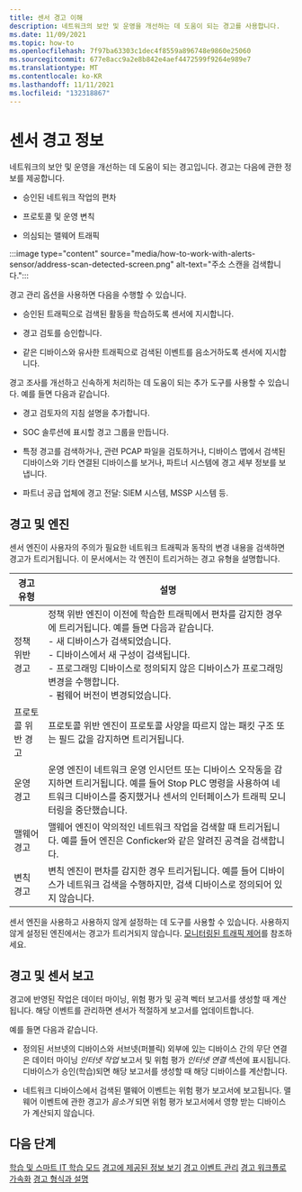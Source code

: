 ```yaml
---
title: 센서 경고 이해
description: 네트워크의 보안 및 운영을 개선하는 데 도움이 되는 경고를 사용합니다.
ms.date: 11/09/2021
ms.topic: how-to
ms.openlocfilehash: 7f97ba63303c1dec4f8559a896748e9860e25060
ms.sourcegitcommit: 677e8acc9a2e8b842e4aef4472599f9264e989e7
ms.translationtype: MT
ms.contentlocale: ko-KR
ms.lasthandoff: 11/11/2021
ms.locfileid: "132318867"
---
```

# <a name="about-sensor-alerts"></a>센서 경고 정보

네트워크의 보안 및 운영을 개선하는 데 도움이 되는 경고입니다. 경고는 다음에 관한 정보를 제공합니다.

- 승인된 네트워크 작업의 편차

- 프로토콜 및 운영 변칙

- 의심되는 맬웨어 트래픽

:::image type="content" source="media/how-to-work-with-alerts-sensor/address-scan-detected-screen.png" alt-text="주소 스캔을 검색합니다.":::

경고 관리 옵션을 사용하면 다음을 수행할 수 있습니다.

- 승인된 트래픽으로 검색된 활동을 학습하도록 센서에 지시합니다.

- 경고 검토를 승인합니다.

- 같은 디바이스와 유사한 트래픽으로 검색된 이벤트를 음소거하도록 센서에 지시합니다.

경고 조사를 개선하고 신속하게 처리하는 데 도움이 되는 추가 도구를 사용할 수 있습니다. 예를 들면 다음과 같습니다.

  - 경고 검토자의 지침 설명을 추가합니다.

  - SOC 솔루션에 표시할 경고 그룹을 만듭니다. 

  - 특정 경고를 검색하거나, 관련 PCAP 파일을 검토하거나, 디바이스 맵에서 검색된 디바이스와 기타 연결된 디바이스를 보거나, 파트너 시스템에 경고 세부 정보를 보냅니다.

  - 파트너 공급 업체에 경고 전달: SIEM 시스템, MSSP 시스템 등.

## <a name="alerts-and-engines"></a>경고 및 엔진

센서 엔진이 사용자의 주의가 필요한 네트워크 트래픽과 동작의 변경 내용을 검색하면 경고가 트리거됩니다. 이 문서에서는 각 엔진이 트리거하는 경고 유형을 설명합니다.

| 경고 유형 | 설명 |
|-|-|
| 정책 위반 경고 | 정책 위반 엔진이 이전에 학습한 트래픽에서 편차를 감지한 경우에 트리거됩니다. 예를 들면 다음과 같습니다. <br /> - 새 디바이스가 검색되었습니다.  <br /> - 디바이스에서 새 구성이 검색됩니다. <br /> - 프로그래밍 디바이스로 정의되지 않은 디바이스가 프로그래밍 변경을 수행합니다. <br /> - 펌웨어 버전이 변경되었습니다. |
| 프로토콜 위반 경고 | 프로토콜 위반 엔진이 프로토콜 사양을 따르지 않는 패킷 구조 또는 필드 값을 감지하면 트리거됩니다. | 
| 운영 경고 | 운영 엔진이 네트워크 운영 인시던트 또는 디바이스 오작동을 감지하면 트리거됩니다. 예를 들어 Stop PLC 명령을 사용하여 네트워크 디바이스를 중지했거나 센서의 인터페이스가 트래픽 모니터링을 중단했습니다. |
| 맬웨어 경고 | 맬웨어 엔진이 악의적인 네트워크 작업을 검색할 때 트리거됩니다. 예를 들어 엔진은 Conficker와 같은 알려진 공격을 검색합니다. |
| 변칙 경고 | 변칙 엔진이 편차를 감지한 경우 트리거됩니다. 예를 들어 디바이스가 네트워크 검색을 수행하지만, 검색 디바이스로 정의되어 있지 않습니다. |

센서 엔진을 사용하고 사용하지 않게 설정하는 데 도구를 사용할 수 있습니다. 사용하지 않게 설정된 엔진에서는 경고가 트리거되지 않습니다. [모니터링된 트래픽 제어](how-to-control-what-traffic-is-monitored.md)를 참조하세요.

## <a name="alerts-and-sensor-reporting"></a>경고 및 센서 보고

경고에 반영된 작업은 데이터 마이닝, 위험 평가 및 공격 벡터 보고서를 생성할 때 계산됩니다. 해당 이벤트를 관리하면 센서가 적절하게 보고서를 업데이트합니다.

예를 들면 다음과 같습니다.

  - 정의된 서브넷의 디바이스와 서브넷(퍼블릭) 외부에 있는 디바이스 간의 무단 연결은 데이터 마이닝 *인터넷 작업* 보고서 및 위험 평가 *인터넷 연결* 섹션에 표시됩니다. 디바이스가 승인(학습)되면 해당 보고서를 생성할 때 해당 디바이스를 계산합니다.

  - 네트워크 디바이스에서 검색된 맬웨어 이벤트는 위험 평가 보고서에 보고됩니다. 맬웨어 이벤트에 관한 경고가 *음소거* 되면 위험 평가 보고서에서 영향 받는 디바이스가 계산되지 않습니다.

## <a name="next-steps"></a>다음 단계

[학습 및 스마트 IT 학습 모드](how-to-control-what-traffic-is-monitored.md#learning-and-smart-it-learning-modes)
[경고에 제공된 정보 보기](how-to-view-information-provided-in-alerts.md)
[경고 이벤트 관리](how-to-manage-the-alert-event.md)
[경고 워크플로 가속화](how-to-accelerate-alert-incident-response.md)
[경고 형식과 설명](alert-engine-messages.md)

